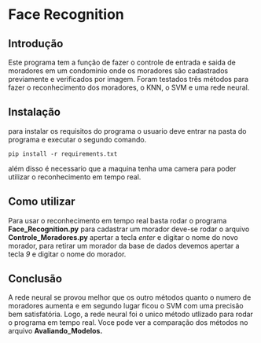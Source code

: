 # Face Recognition

## Introdução

Este programa tem a função de fazer o controle de entrada e saida de moradores em um condominio onde os moradores são cadastrados previamente e verificados por imagem. Foram testados três métodos para fazer o reconhecimento dos moradores, o KNN, o SVM e uma rede neural. 

## Instalação

para instalar os requisitos do programa o usuario deve entrar na pasta do programa e executar o segundo comando.

`pip install -r requirements.txt`

além disso é necessario que a maquina tenha uma camera para poder utilizar o reconhecimento em tempo real.

## Como utilizar

Para usar o reconhecimento em tempo real basta rodar o programa **Face_Recognition.py** para cadastrar um morador deve-se rodar o arquivo **Controle_Moradores.py** apertar a tecla *enter* e digitar o nome do novo morador, para retirar um morador da base de dados devemos apertar a tecla *9* e digitar o nome do morador.

## Conclusão

A rede neural se provou melhor que os outro métodos quanto o numero de moradores aumenta e em segundo lugar ficou o SVM com uma precisão bem satisfatória. Logo, a rede neural foi o unico método utlizado para rodar o programa em tempo real. Voce pode ver a comparação dos métodos no arquivo **Avaliando_Modelos.**






